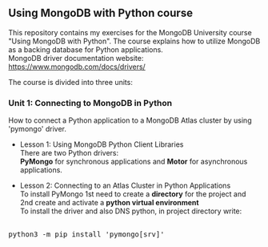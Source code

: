 ## Using MongoDB with Python course

This repository contains my exercises for the MongoDB University course "Using MongoDB with Python". 
The course explains how to utilize MongoDB as a backing database for Python applications.  
MongoDB driver documentation website: https://www.mongodb.com/docs/drivers/

The course is divided into three units:

### Unit 1: Connecting to MongoDB in Python 
How to connect a Python application to a MongoDB Atlas cluster by using 'pymongo' driver. 

* Lesson 1: Using MongoDB Python Client Libraries  
There are two Python drivers:  
**PyMongo** for synchronous applications and **Motor** for asynchronous applications. 

* Lesson 2: Connecting to an Atlas Cluster in Python Applications  
To install PyMongo 1st need to create a **directory** for the project and 2nd create and activate a **python virtual environment**   
To install the driver and also DNS python, in project directory write:   
<pre>

python3 -m pip install 'pymongo[srv]'
</pre>


